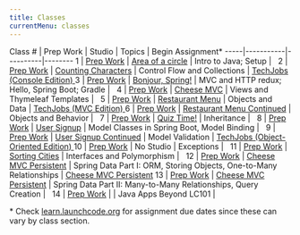```yaml
---
title: Classes
currentMenu: classes
---
```


Class # | Prep Work | Studio | Topics | Begin Assignment\*
-----|-----------|----------|--------
1 | [Prep Work](../class-prep/1/) | [Area of a circle](../studios/area/) | Intro to Java; Setup | &nbsp;
2 | [Prep Work](../class-prep/2/) | [Counting Characters](../studios/counting-characters/) | Control Flow and Collections | [TechJobs (Console Edition) ](../assignments/techjobs-console/)
3 | [Prep Work](../class-prep/3/) | [Bonjour, Spring!](../studios/bonjour-spring/) | MVC and HTTP redux; Hello, Spring Boot; Gradle | &nbsp;
4 | [Prep Work](../class-prep/4/) | [Cheese MVC](../studios/cheese-mvc/) | Views and Thymeleaf Templates | &nbsp;
5 | [Prep Work](../class-prep/5/) | [Restaurant Menu](../studios/restaurant-menu/) | Objects and Data | [TechJobs (MVC Edition) ](../assignments/techjobs-mvc/)
6 | [Prep Work](../class-prep/6/) | [Restaurant Menu Continued](../studios/restaurant-menu-continued/) | Objects and Behavior | &nbsp;
7 | [Prep Work](../class-prep/7/) | [Quiz Time!](../studios/quiz-time/) | Inheritance | &nbsp;
8 | [Prep Work](../class-prep/8/) | [User Signup](../studios/user-signup/) | Model Classes in Spring Boot, Model Binding | &nbsp;
9 | [Prep Work](../class-prep/9/) | [User Signup Continued](../studios/user-signup-continued/) | Model Validation | [TechJobs (Object-Oriented Edition) ](../assignments/techjobs-oo/)
10 | [Prep Work](../class-prep/10/) | No Studio | Exceptions | &nbsp;
11 | [Prep Work](../class-prep/11/) | [Sorting Cities](../studios/sorting-cities/) | Interfaces and Polymorphism | &nbsp;
12 | [Prep Work](../class-prep/12/) | [Cheese MVC Persistent](../studios/cheese-mvc-persistent/) | Spring Data Part I: ORM, Storing Objects, One-to-Many Relationships | [Cheese MVC Persistent](../assignments/cheese-mvc-persistent/)
13 | [Prep Work](../class-prep/13/) | [Cheese MVC Persistent](../studios/cheese-mvc-persistent/) | Spring Data Part II: Many-to-Many Relationships, Query Creation | &nbsp;
14 | [Prep Work](../class-prep/14/) | | Java Apps Beyond LC101 | &nbsp;

\* Check [learn.launchcode.org](https://learn.launchcode.org) for assignment due dates since these can vary by class section.
